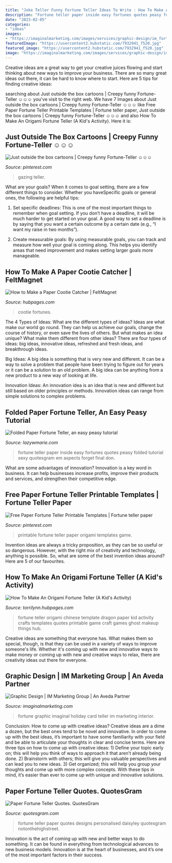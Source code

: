 ```yaml
---
title: "Joke Teller Funny Fortune Teller Ideas To Write : How To Make A Paper Cootie Catcher"
description: "Fortune teller paper inside easy fortunes quotes peasy folded tutorial sexy quotesgram em aspects forget final don"
date: "2023-02-05"
categories:
- "ideas"
images:
- "https://imaginalmarketing.com/images/services/graphic-design/im_fortune_teller/IMFortune2_large.jpg"
featuredImage: "https://usercontent2.hubstatic.com/7932941_f520.jpg"
featured_image: "https://usercontent2.hubstatic.com/7932941_f520.jpg"
image: "https://imaginalmarketing.com/images/services/graphic-design/im_fortune_teller/IMFortune2_large.jpg"
---
```



Creative ideas are a great way to get your creative juices flowing and start thinking about new ways to improve your business. There are so many great ideas out there, it can be hard to know where to start. Here are 5 tips for finding creative ideas:

	

		
searching about Just outside the box cartoons | Creepy funny Fortune-Teller ☺☺☺ you've visit to the right web. We have 7 Images about Just outside the box cartoons | Creepy funny Fortune-Teller ☺☺☺ like Free Paper Fortune Teller Printable Templates | Fortune teller paper, Just outside the box cartoons | Creepy funny Fortune-Teller ☺☺☺ and also How To Make An Origami Fortune Teller (A Kid&#039;s Activity). Here it is:
		
    
## Just Outside The Box Cartoons | Creepy Funny Fortune-Teller ☺☺☺

<img loading=lazy src="https://s-media-cache-ak0.pinimg.com/736x/fb/64/e5/fb64e57c90b5c1c53f0559512ae6d8d8.jpg" onerror="this.onerror=null;this.src='https://tse3.mm.bing.net/th?id=OIP.3XnfyIm1IbafT3G1u7ldmgHaHa&amp;pid=15.1';" alt="Just outside the box cartoons | Creepy funny Fortune-Teller ☺☺☺">

_Source: pinterest.com_

>gazing teller. 

	

What are your goals?
When it comes to goal setting, there are a few different things to consider. Whether you haveSpecific goals or general ones, the following are helpful tips:
1. Set specific deadlines: This is one of the most important things to remember when goal setting. If you don’t have a deadline, it will be much harder to get started on your goal. A good way to set a deadline is by saying that you want a certain outcome by a certain date (e.g., “I want my raise in two months”).

2. Create measurable goals: By using measurable goals, you can track and measure how well your goal is coming along. This helps you identify areas that need improvement and makes setting larger goals more manageable.

    
## How To Make A Paper Cootie Catcher | FeltMagnet

<img loading=lazy src="https://usercontent2.hubstatic.com/7932941_f520.jpg" onerror="this.onerror=null;this.src='https://tse4.mm.bing.net/th?id=OIP.LUiymNsmDDnThR54cffwsAHaGe&amp;pid=15.1';" alt="How to Make a Paper Cootie Catcher | FeltMagnet">

_Source: hubpages.com_

>cootie fortunes. 

	

The 4 Types of Ideas: What are the different types of ideas?
Ideas are what make our world go round. They can help us achieve our goals, change the course of history, or even save the lives of others. But what makes an idea unique? What make them different from other ideas?
There are four types of ideas: big ideas, innovative ideas, refreshed and fresh ideas, and breakthrough ideas.

Big Ideas: A big idea is something that is very new and different. It can be a way to solve a problem that people have been trying to figure out for years or it can be a solution to an old problem. A big idea can be anything from a new product to a new way of looking at life.

Innovation Ideas: An innovation idea is an idea that is new and different but still based on older principles or methods. Innovation ideas can range from simple solutions to complex problems.

    
## Folded Paper Fortune Teller, An Easy Peasy Tutorial

<img loading=lazy src="http://3.bp.blogspot.com/-KRHFD3lckVk/Ulm4Gk5mHZI/AAAAAAAAEUQ/wlbQhiIul_M/s1600/FT+side+two.jpg" onerror="this.onerror=null;this.src='https://tse3.mm.bing.net/th?id=OIP._k-ESV2jgcDQBfvCB4JJ6gHaFj&amp;pid=15.1';" alt="Folded Paper Fortune Teller, an easy peasy tutorial">

_Source: lazywmarie.com_

>fortune teller paper inside easy fortunes quotes peasy folded tutorial sexy quotesgram em aspects forget final don. 

	

What are some advantages of innovation?
Innovation is a key word in business. It can help businesses increase profits, improve their products and services, and strengthen their competitive edge.

    
## Free Paper Fortune Teller Printable Templates | Fortune Teller Paper

<img loading=lazy src="https://i.pinimg.com/736x/2e/82/91/2e8291e79d4e053bfc67a8e72c54d66f--printable-crafts-printable-templates.jpg" onerror="this.onerror=null;this.src='https://tse3.mm.bing.net/th?id=OIP.kx1rqbnkyDVU6gHYjv2v0AHaKe&amp;pid=15.1';" alt="Free Paper Fortune Teller Printable Templates | Fortune teller paper">

_Source: pinterest.com_

>printable fortune teller paper origami templates game. 

	

Invention ideas are always a tricky proposition, as they can be so useful or so dangerous. However, with the right mix of creativity and technology, anything is possible. So, what are some of the best invention ideas around? Here are 5 of our favourites.

    
## How To Make An Origami Fortune Teller (A Kid&#039;s Activity)

<img loading=lazy src="http://s1.hubimg.com/u/7769996_f260.jpg" onerror="this.onerror=null;this.src='https://tse2.mm.bing.net/th?id=OIP.3PCxXcD9k1FnkoyGvki-nQHaHa&amp;pid=15.1';" alt="How To Make An Origami Fortune Teller (A Kid&#039;s Activity)">

_Source: torrilynn.hubpages.com_

>fortune teller origami chinese template dragon paper kid activity crafts templates quotes printable game craft games ghost makeup things hub. 

	

Creative ideas are something that everyone has. What makes them so special, though, is that they can be used in a variety of ways to improve someone's life. Whether it's coming up with new and innovative ways to make money or coming up with new and creative ways to relax, there are creativity ideas out there for everyone.

    
## Graphic Design | IM Marketing Group | An Aveda Partner

<img loading=lazy src="https://imaginalmarketing.com/images/services/graphic-design/im_fortune_teller/IMFortune2_large.jpg" onerror="this.onerror=null;this.src='https://tse2.mm.bing.net/th?id=OIP.RsQ_7KM0typJF58W0rEVuQHaHa&amp;pid=15.1';" alt="Graphic Design | IM Marketing Group | An Aveda Partner">

_Source: imaginalmarketing.com_

>fortune graphic imaginal holiday card teller im marketing interior. 

	

Conclusion: How to come up with creative ideas?
Creative ideas are a dime a dozen, but the best ones tend to be novel and innovative. In order to come up with the best ideas, it’s important to have some familiarity with your field and be able to articulate your thoughts in clear and concise terms. Here are three tips on how to come up with creative ideas: 1) Define your topic early on; this will help you think of ways to approach it that aren’t already being done. 2) Brainstorm with others; this will give you valuable perspectives and can lead you to new ideas. 3) Get organized; this will help you group your thoughts and come up with more complex concepts. With these tips in mind, it’s easier than ever to come up with unique and innovative solutions.

    
## Paper Fortune Teller Quotes. QuotesGram

<img loading=lazy src="https://cdn.quotesgram.com/img/99/26/457568010-original_P1090746.jpg" onerror="this.onerror=null;this.src='https://tse2.mm.bing.net/th?id=OIP.Ofke072ksOa2Jmo6flgKQgHaHa&amp;pid=15.1';" alt="Paper Fortune Teller Quotes. QuotesGram">

_Source: quotesgram.com_

>fortune teller paper quotes designs personalised daisyley quotesgram notonthehighstreet. 

	

Innovation is the act of coming up with new and better ways to do something. It can be found in everything from technological advances to new business models. Innovation is at the heart of businesses, and it’s one of the most important factors in their success.

